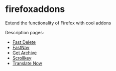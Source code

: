 # firefoxaddons
Extend the functionality of Firefox with cool addons

Description pages:

- [Fast Delete](https://addons.mozilla.org/firefox/addon/fast-delete/)
- [FastNav](https://addons.mozilla.org/firefox/addon/fastnav/)
- [Get Archive](https://addons.mozilla.org/firefox/addon/get-archive/)
- [Scrollkey](https://addons.mozilla.org/firefox/addon/scrollkey/)
- [Translate Now](https://addons.mozilla.org/nl/firefox/addon/translate-now/)